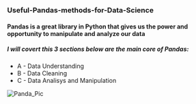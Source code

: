 ### Useful-Pandas-methods-for-Data-Science

#### Pandas is a great library in Python that gives us the power and opportunity to manipulate and analyze our data 
#####  I will covert this 3 sections below are the main core of Pandas:
  - A - Data Understanding
  - B - Data Cleaning
  - C - Data Analisys and Manipulation
  
 ![Panda_Pic](https://www.earth.com/news/group-the-giant-panda-is-no-longer-endangered/)
